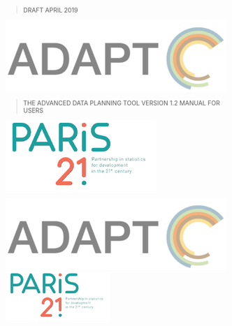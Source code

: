 > DRAFT APRIL 2019

![logo](ADAPTmedia\media\image1.png)
> THE ADVANCED DATA PLANNING TOOL VERSION 1.2
> MANUAL FOR USERS


![logo](ADAPTmedia\media\image2.png)

<img src="ADAPTmedia\media\image1.png" style="width:5.27361in;height:1.72569in" />
<img src="ADAPTmedia\media\image2.png" style="width:2.49236in;height:1.16597in" />
